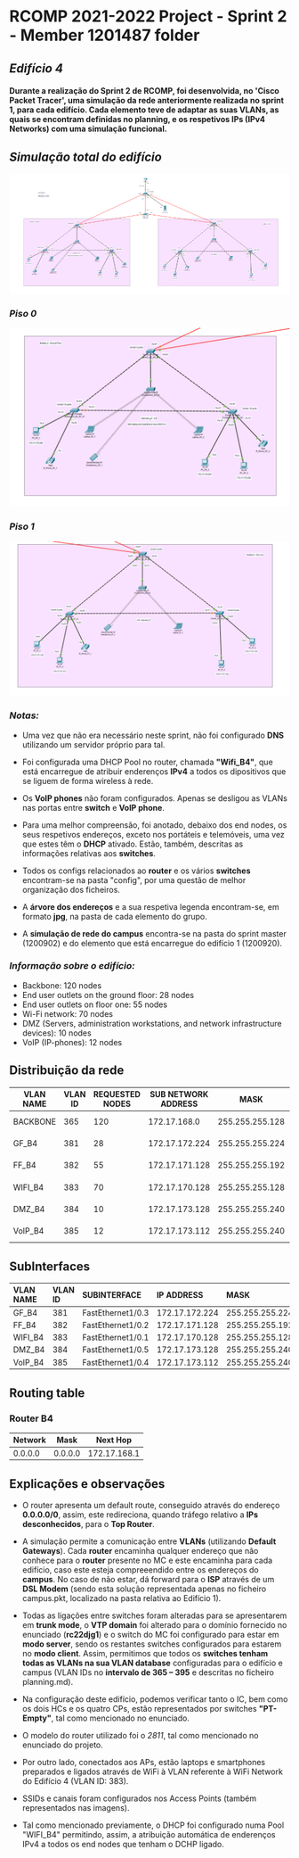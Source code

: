 RCOMP 2021-2022 Project - Sprint 2 - Member 1201487 folder
===========================================

## ***Edifício 4***

#### Durante a realização do Sprint 2 de RCOMP, foi desenvolvida, no 'Cisco Packet Tracer', uma simulação da rede anteriormente realizada no sprint 1, para cada edifício. Cada elemento teve de adaptar as suas VLANs, as quais se encontram definidas no planning, e os respetivos IPs (IPv4 Networks) com uma simulação funcional.

###

## *Simulação total do edifício*

![Building4](Building4.png)

### *Piso 0*

![Building4_ground_floor](Building4_ground_floor.png)

### *Piso 1*

![Building4_first_floor](Building4_first_floor.png)


### *Notas:*

* Uma vez que não era necessário neste sprint, não foi configurado **DNS** utilizando um servidor próprio para tal.

* Foi configurada uma DHCP Pool no router, chamada **"Wifi_B4"**, que está encarregue de atribuir enderenços **IPv4** a todos os dipositivos que se liguem de forma wireless à rede.

* Os **VoIP phones** não foram configurados. Apenas se desligou as VLANs nas portas entre **switch** e **VoIP phone**.

* Para uma melhor compreensão, foi anotado, debaixo dos end nodes, os seus respetivos endereços, exceto nos portáteis e telemóveis, uma vez que estes têm o **DHCP** ativado. Estão, também, descritas as informações relativas aos **switches**.

* Todos os configs relacionados ao **router** e os vários **switches** encontram-se na pasta "config", por uma questão de melhor organização dos ficheiros.

* A **árvore dos endereços** e a sua respetiva legenda encontram-se, em formato **jpg**, na pasta de cada elemento do grupo.

* A **simulação de rede do campus** encontra-se na pasta do sprint master (1200902) e do elemento que está encarregue do edifício 1 (1200920).


### *Informação sobre o edifício:*

- Backbone: 120 nodes
- End user outlets on the ground floor: 28 nodes
- End user outlets on floor one: 55 nodes
- Wi-Fi network: 70 nodes
- DMZ (Servers, administration workstations, and network infrastructure devices): 10 nodes
- VoIP (IP-phones): 12 nodes


## Distribuição da rede

| VLAN NAME | VLAN ID | REQUESTED NODES | SUB NETWORK ADDRESS | MASK            | ADDRESS RANGE      | NETWORK ADDRESS | BROADCAST ADDRESS | FIRST VALID NODE ADDRESS | LAST VALID NODE ADDRESS |
|-----------|---------|-----------------|---------------------|-----------------|--------------------|-----------------|-------------------|--------------------------|-------------------------|
| BACKBONE  | 365     | 120             | 172.17.168.0        | 255.255.255.128 | 172.17.168.0-127   | 172.17.168.0    | 172.17.168.127    | 172.17.168.1             | 172.17.168.126          |
| GF_B4     | 381     | 28              | 172.17.172.224      | 255.255.255.224 | 172.17.172.224-255 | 172.17.172.224  | 172.17.172.255    | 172.17.172.225           | 172.17.172.254          |
| FF_B4     | 382     | 55              | 172.17.171.128      | 255.255.255.192 | 172.17.171.128-191 | 172.17.171.128  | 172.17.171.191    | 172.17.171.129           | 172.17.171.190          |
| WIFI_B4   | 383     | 70              | 172.17.170.128      | 255.255.255.128 | 172.17.170.128-255 | 172.17.170.128  | 172.17.170.255    | 172.17.170.129           | 172.17.170.254          |
| DMZ_B4    | 384     | 10              | 172.17.173.128      | 255.255.255.240 | 172.17.173.128-143 | 172.17.173.128  | 172.17.173.143    | 172.17.173.129           | 172.17.173.142          |
| VoIP_B4   | 385     | 12              | 172.17.173.112      | 255.255.255.240 | 172.17.173.112-127 | 172.17.173.112  | 172.17.173.127    | 172.17.173.113           | 172.17.173.126          |


## SubInterfaces

| VLAN NAME | VLAN ID | SUBINTERFACE      | IP ADDRESS     | MASK            |
|:----------|:--------|:------------------|:---------------|:----------------|
| GF_B4     | 381     | FastEthernet1/0.3 | 172.17.172.224 | 255.255.255.224 |
| FF_B4     | 382     | FastEthernet1/0.2 | 172.17.171.128 | 255.255.255.192 |
| WIFI_B4   | 383     | FastEthernet1/0.1 | 172.17.170.128 | 255.255.255.128 |
| DMZ_B4    | 384     | FastEthernet1/0.5 | 172.17.173.128 | 255.255.255.240 |
| VoIP_B4   | 385     | FastEthernet1/0.4 | 172.17.173.112 | 255.255.255.240 |


## Routing table

### Router B4
| Network        | Mask            | Next Hop       |
|----------------|-----------------|----------------|
| 0.0.0.0        | 0.0.0.0         | 172.17.168.1   |


## Explicações e observações

* O router apresenta um default route, conseguido através do endereço **0.0.0.0/0**, assim, este redireciona, quando tráfego relativo a **IPs desconhecidos**, para o **Top Router**.


* A simulação permite a comunicação entre **VLANs** (utilizando **Default Gateways**). Cada **router** encaminha qualquer endereço que não conhece para o **router** presente no MC e este encaminha para cada edifício, caso este esteja compreeendido entre os endereços do **campus**. No caso de não estar, dá forward para o **ISP** através de um **DSL Modem** (sendo esta solução representada apenas no ficheiro campus.pkt, localizado na pasta relativa ao Edifício 1).


* Todas as ligações entre switches foram alteradas para se apresentarem em **trunk mode**, o **VTP domain** foi alterado para o domínio fornecido no enunciado (**rc22djg1**) e o switch do MC foi configurado para estar em **modo server**, sendo os restantes switches configurados para estarem no **modo client**. Assim, permitimos que todos os **switches tenham todas as VLANs na sua VLAN database** configuradas para o edifício e campus (VLAN IDs no **intervalo de 365 – 395** e descritas no ficheiro planning.md). 


* Na configuração deste edifício, podemos verificar tanto o IC, bem como os dois HCs e os quatro CPs, estão representados por switches **"PT-Empty"**, tal como mencionado no enunciado.


* O modelo do router utilizado foi o *2811*, tal como mencionado no enunciado do projeto.


* Por outro lado, conectados aos APs, estão laptops e smartphones preparados e ligados através de WiFi à VLAN referente à WiFi Network do Edifício 4 (VLAN ID: 383).


* SSIDs e canais foram configurados nos Access Points (também representados nas imagens).


* Tal como mencionado previamente, o DHCP foi configurado numa Pool "WIFI_B4" permitindo, assim, a atribuição automática de enderenços IPv4 a todos os end nodes que tenham o DCHP ligado.
